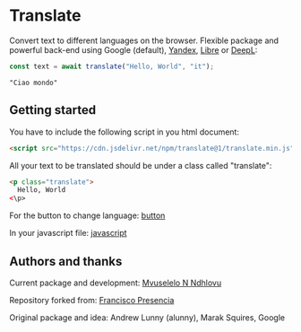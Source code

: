 # Translate

Convert text to different languages on the browser. Flexible package and powerful back-end using Google (default), [Yandex](https://translate.yandex.com/), [Libre](https://libretranslate.com/) or [DeepL](https://www.deepl.com/en/translator):

```js
const text = await translate("Hello, World", "it"); 
```

```
"Ciao mondo" 
```

## Getting started

You have to include the following script in you html document:

```html
<script src="https://cdn.jsdelivr.net/npm/translate@1/translate.min.js"></script>
```

All your text to be translated should be under a class called "translate":

```html
<p class="translate">
  Hello, World
<\p>
```

For the button to change language: [button]()

In your javascript file: [javascript]()

## Authors and thanks

Current package and development: [Mvuselelo N Ndhlovu](https://github.com/mntando)

Repository forked from: [Francisco Presencia](https://francisco.io/)

Original package and idea: Andrew Lunny (alunny), Marak Squires, Google
